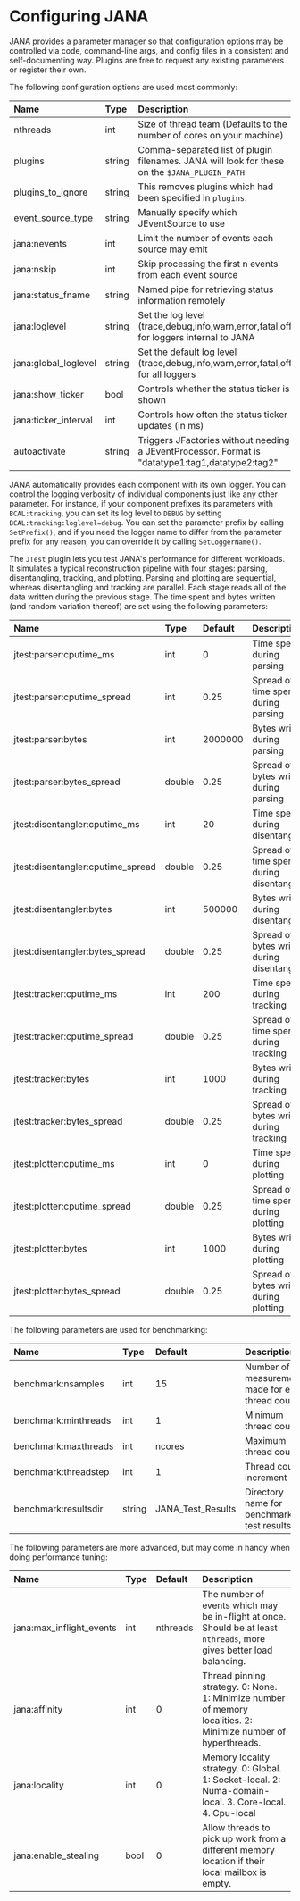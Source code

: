 
Configuring JANA
================

JANA provides a parameter manager so that configuration options may be controlled via code, command-line args, and 
config files in a consistent and self-documenting way. Plugins are free to request any existing parameters or register
their own. 

The following configuration options are used most commonly:

| Name | Type | Description |
|:-----|:-----|:------------|
| nthreads                  | int     | Size of thread team (Defaults to the number of cores on your machine) |
| plugins                   | string  | Comma-separated list of plugin filenames. JANA will look for these on the `$JANA_PLUGIN_PATH` |
| plugins_to_ignore         | string  | This removes plugins which had been specified in `plugins`. |
| event_source_type         | string  | Manually specify which JEventSource to use |
| jana:nevents              | int     | Limit the number of events each source may emit |
| jana:nskip                | int     | Skip processing the first n events from each event source |
| jana:status_fname         | string  | Named pipe for retrieving status information remotely |
| jana:loglevel | string | Set the log level (trace,debug,info,warn,error,fatal,off) for loggers internal to JANA |
| jana:global_loglevel | string | Set the default log level (trace,debug,info,warn,error,fatal,off) for all loggers |
| jana:show_ticker          | bool    | Controls whether the status ticker is shown |
| jana:ticker_interval          | int     | Controls how often the status ticker updates (in ms)  |
| autoactivate | string | Triggers JFactories without needing a JEventProcessor. Format is "datatype1:tag1,datatype2:tag2" |

JANA automatically provides each component with its own logger. You can control the logging verbosity of individual components
just like any other parameter. For instance, if your component prefixes its parameters with `BCAL:tracking`,
you can set its log level to `DEBUG` by setting `BCAL:tracking:loglevel=debug`. You can set the parameter prefix by calling `SetPrefix()`,
and if you need the logger name to differ from the parameter prefix for any reason, you can override it by calling `SetLoggerName()`.


The `JTest` plugin lets you test JANA's performance for different workloads. It simulates a typical reconstruction pipeline with four stages: parsing, disentangling, tracking, and plotting. Parsing and plotting are sequential, whereas disentangling and tracking are parallel. Each stage reads all of the data written during the previous stage. The time spent and bytes written (and random variation thereof) are set using the following parameters:
 
| Name | Type | Default | Description |
|:-----|:-----|:------------|:--------|
| jtest:parser:cputime_ms | int | 0 | Time spent during parsing |
| jtest:parser:cputime_spread | int | 0.25 | Spread of time spent during parsing |
| jtest:parser:bytes | int | 2000000 | Bytes written during parsing |
| jtest:parser:bytes_spread | double | 0.25 | Spread of bytes written during parsing |
| jtest:disentangler:cputime_ms | int | 20 | Time spent during disentangling |
| jtest:disentangler:cputime_spread | double | 0.25 | Spread of time spent during disentangling |
| jtest:disentangler:bytes | int | 500000 | Bytes written during disentangling |
| jtest:disentangler:bytes_spread | double | 0.25 | Spread of bytes written during disentangling |
| jtest:tracker:cputime_ms | int | 200 | Time spent during tracking |
| jtest:tracker:cputime_spread | double | 0.25 | Spread of time spent during tracking |
| jtest:tracker:bytes | int | 1000 | Bytes written during tracking |
| jtest:tracker:bytes_spread | double | 0.25 | Spread of bytes written during tracking |
| jtest:plotter:cputime_ms | int | 0 | Time spent during plotting |
| jtest:plotter:cputime_spread | double | 0.25 | Spread of time spent during plotting |
| jtest:plotter:bytes | int | 1000 | Bytes written during plotting |
| jtest:plotter:bytes_spread | double | 0.25 | Spread of bytes written during plotting |



The following parameters are used for benchmarking:

| Name | Type | Default | Description |
|:-----|:-----|:------------|:--------|
| benchmark:nsamples    | int    | 15 | Number of measurements made for each thread count |
| benchmark:minthreads  | int    | 1  | Minimum thread count |
| benchmark:maxthreads  | int    | ncores | Maximum thread count |
| benchmark:threadstep  | int    | 1  | Thread count increment |
| benchmark:resultsdir  | string | JANA_Test_Results | Directory name for benchmark test results |


The following parameters are more advanced, but may come in handy when doing performance tuning:

| Name | Type | Default | Description |
|:-----|:-----|:------------|:--------|
| jana:max_inflight_events          | int  | nthreads  | The number of events which may be in-flight at once. Should be at least `nthreads`, more gives better load balancing. |
| jana:affinity                     | int  | 0         | Thread pinning strategy. 0: None. 1: Minimize number of memory localities. 2: Minimize number of hyperthreads. |
| jana:locality                     | int  | 0         | Memory locality strategy. 0: Global. 1: Socket-local. 2: Numa-domain-local. 3. Core-local. 4. Cpu-local |
| jana:enable_stealing              | bool | 0         | Allow threads to pick up work from a different memory location if their local mailbox is empty. |

